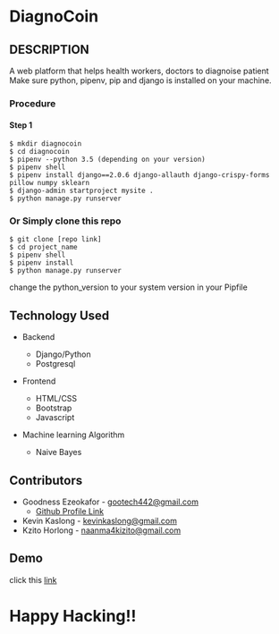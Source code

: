 DiagnoCoin
=============
## DESCRIPTION
A web platform that helps health workers, doctors to diagnoise patient
Make sure python, pipenv, pip and django is installed
on your machine.
### Procedure
#### Step 1
    $ mkdir diagnocoin
    $ cd diagnocoin
    $ pipenv --python 3.5 (depending on your version)
    $ pipenv shell
    $ pipenv install django==2.0.6 django-allauth django-crispy-forms pillow numpy sklearn
    $ django-admin startproject mysite .
    $ python manage.py runserver

### Or Simply clone this repo
    $ git clone [repo link]
    $ cd project_name
    $ pipenv shell
    $ pipenv install
    $ python manage.py runserver

change the python_version to your system version in your Pipfile

## Technology Used
* Backend 
    * Django/Python
    * Postgresql
* Frontend
    * HTML/CSS
    * Bootstrap
    * Javascript

* Machine learning Algorithm
    * Naive Bayes

## Contributors
* Goodness Ezeokafor - gootech442@gmail.com
    * <a href="https://github.com/GoodnessEzeokafor">Github Profile Link</a> 
* Kevin Kaslong - kevinkaslong@gmail.com
* Kzito Horlong - naanma4kizito@gmail.com 

##  Demo
<p>click this <a href ="#"> link </a></p>


# Happy Hacking!!
